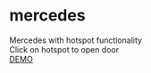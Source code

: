 # mercedes
Mercedes with hotspot functionality <br>
Click on hotspot to open door <br>
<a href="http://gdart.be/mercedes_hotspot"><u>DEMO</u></a>

